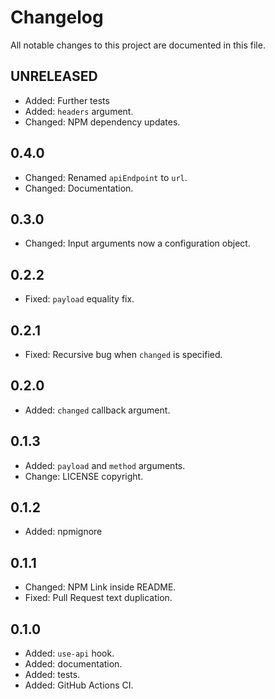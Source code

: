# Changelog

All notable changes to this project are documented in this file.

## UNRELEASED

- Added: Further tests
- Added: `headers` argument.
- Changed: NPM dependency updates.

## 0.4.0

- Changed: Renamed `apiEndpoint` to `url`.
- Changed: Documentation.

## 0.3.0

- Changed: Input arguments now a configuration object.

## 0.2.2

- Fixed: `payload` equality fix.

## 0.2.1

- Fixed: Recursive bug when `changed` is specified.

## 0.2.0

- Added: `changed` callback argument.

## 0.1.3

- Added: `payload` and `method` arguments.
- Change: LICENSE copyright.

## 0.1.2

- Added: npmignore

## 0.1.1

- Changed: NPM Link inside README.
- Fixed: Pull Request text duplication.

## 0.1.0

- Added: `use-api` hook.
- Added: documentation.
- Added: tests.
- Added: GitHub Actions CI.
